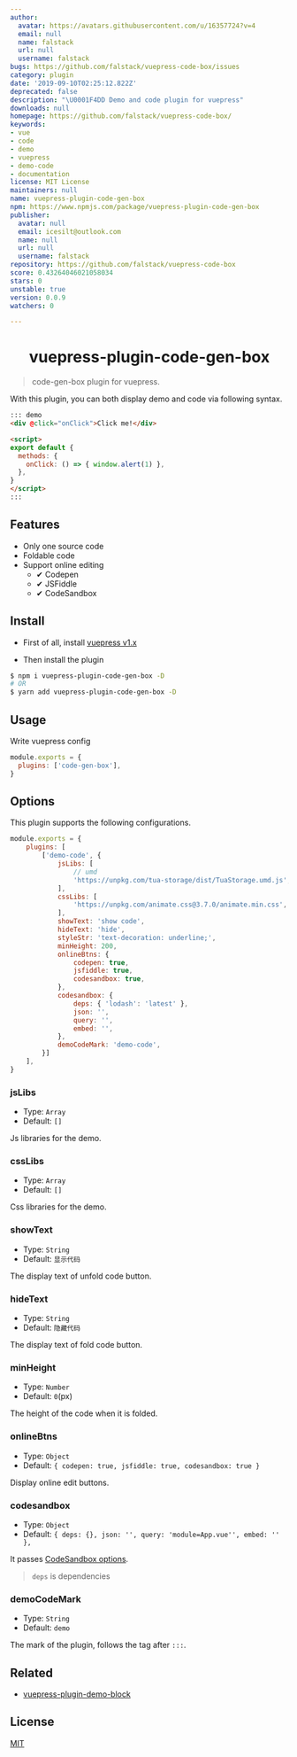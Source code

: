```yaml
---
author:
  avatar: https://avatars.githubusercontent.com/u/16357724?v=4
  email: null
  name: falstack
  url: null
  username: falstack
bugs: https://github.com/falstack/vuepress-code-box/issues
category: plugin
date: '2019-09-10T02:25:12.822Z'
deprecated: false
description: "\U0001F4DD Demo and code plugin for vuepress"
downloads: null
homepage: https://github.com/falstack/vuepress-code-box/
keywords:
- vue
- code
- demo
- vuepress
- demo-code
- documentation
license: MIT License
maintainers: null
name: vuepress-plugin-code-gen-box
npm: https://www.npmjs.com/package/vuepress-plugin-code-gen-box
publisher:
  avatar: null
  email: icesilt@outlook.com
  name: null
  url: null
  username: falstack
repository: https://github.com/falstack/vuepress-code-box
score: 0.43264046021058034
stars: 0
unstable: true
version: 0.0.9
watchers: 0

---
```


<h1 align="center">vuepress-plugin-code-gen-box</h1>

> code-gen-box plugin for vuepress.

With this plugin, you can both display demo and code via following syntax.

```md
::: demo
<div @click="onClick">Click me!</div>

<script>
export default {
  methods: {
    onClick: () => { window.alert(1) },
  },
}
</script>
:::
```

## Features
* Only one source code
* Foldable code
* Support online editing
  * ✔ Codepen
  * ✔ JSFiddle
  * ✔ CodeSandbox

## Install

* First of all, install [vuepress v1.x](https://github.com/vuejs/vuepress)

* Then install the plugin

```bash
$ npm i vuepress-plugin-code-gen-box -D
# OR
$ yarn add vuepress-plugin-code-gen-box -D
```

## Usage
Write vuepress config

```js
module.exports = {
  plugins: ['code-gen-box'],
}
```

## Options
This plugin supports the following configurations.

```js
module.exports = {
    plugins: [
        ['demo-code', {
            jsLibs: [
                // umd
                'https://unpkg.com/tua-storage/dist/TuaStorage.umd.js',
            ],
            cssLibs: [
                'https://unpkg.com/animate.css@3.7.0/animate.min.css',
            ],
            showText: 'show code',
            hideText: 'hide',
            styleStr: 'text-decoration: underline;',
            minHeight: 200,
            onlineBtns: {
                codepen: true,
                jsfiddle: true,
                codesandbox: true,
            },
            codesandbox: {
                deps: { 'lodash': 'latest' },
                json: '',
                query: '',
                embed: '',
            },
            demoCodeMark: 'demo-code',
        }]
    ],
}
```

### jsLibs
* Type: `Array`
* Default: `[]`

Js libraries for the demo.

### cssLibs
* Type: `Array`
* Default: `[]`

Css libraries for the demo.

### showText
* Type: `String`
* Default: `显示代码`

The display text of unfold code button.

### hideText
* Type: `String`
* Default: `隐藏代码`

The display text of fold code button.

### minHeight
* Type: `Number`
* Default: `0`(px)

The height of the code when it is folded.

### onlineBtns
* Type: `Object`
* Default: `{ codepen: true, jsfiddle: true, codesandbox: true }`

Display online edit buttons.

### codesandbox
* Type: `Object`
* Default: `{ deps: {}, json: '', query: 'module=App.vue'', embed: '' },`

It passes [CodeSandbox options](https://codesandbox.io/docs/importing#define-api).

> `deps` is dependencies

### demoCodeMark
* Type: `String`
* Default: `demo`

The mark of the plugin, follows the tag after `:::`.

## Related
* [vuepress-plugin-demo-block](https://github.com/xiguaxigua/vuepress-plugin-demo-block)

## License

[MIT](http://opensource.org/licenses/MIT)
